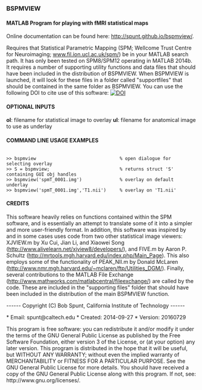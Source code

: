 ### BSPMVIEW
#### MATLAB Program for playing with fMRI statistical maps

Online documentation can be found here: http://spunt.github.io/bspmview/.

Requires that Statistical Parametric Mapping (SPM; Wellcome Trust Centre for Neuroimaging; www.fil.ion.ucl.ac.uk/spm/) be in your MATLAB search path. It has only been tested on SPM8/SPM12 operating in MATLAB 2014b. It requires a number of supporting utility functions and data files that should have been included in the distribution of BSPMVIEW. When BSPMVIEW is launched, it will look for these files in a folder called "supportfiles" that should be contained in the same folder as BSPMVIEW. You can use the following DOI to cite use of this software: [![DOI](https://zenodo.org/badge/21612/spunt/bspmview.svg)](https://zenodo.org/badge/latestdoi/21612/spunt/bspmview)

#### OPTIONAL INPUTS
**ol**: filename for statistical image to overlay
**ul**: filename for anatomical image to use as underlay

#### COMMAND LINE USAGE EXAMPLES
<pre><code>
>> bspmview                               % open dialogue for selecting overlay
>> S = bspmview;                          % returns struct 'S' containing GUI obj handles
>> bspmview('spmT_0001.img')              % overlay on default underlay
>> bspmview('spmT_0001.img','T1.nii')     % overlay on 'T1.nii'
</code></pre>

#### CREDITS
This software heavily relies on functions contained within the SPM software, and is essentially an attempt to translate some of it into a simpler and more user-friendly format. In addition, this software was   inspired by and in some cases uses code from two other statistical image viewers: XJVIEW.m by Xu Cui, Jian Li, and Xiaowei Song
(http://www.alivelearn.net/xjview8/developers/), and FIVE.m by Aaron P. Schultz (http://mrtools.mgh.harvard.edu/index.php/Main_Page). This also employs some of the functionality of PEAK_NII.m by Donald McLaren (http://www.nmr.mgh.harvard.edu/~mclaren/ftp/Utilities_DGM/). Finally, several contributions to the MATLAB File Exchange (http://www.mathworks.com/matlabcentral/fileexchange/) are called by the code. These are included in the "supporting files" folder that should have been included in the distribution of the main BSPMVIEW function.


<p>------ Copyright (C) Bob Spunt, California Institute of Technology ------</p>
* Email:    spunt@caltech.edu
* Created:  2014-09-27
* Version:  20160729

<p>This program is free software: you can redistribute it and/or modify it under the terms of the GNU General Public
License as published by the Free Software Foundation, either version 3 of the License, or (at your option) any later
version. This program is distributed in the hope that it will be useful, but WITHOUT ANY WARRANTY; without even the implied warranty of MERCHANTABILITY or FITNESS FOR A PARTICULAR PURPOSE. See the GNU General Public License for more details. You should have received a copy of the GNU General Public License along with this program. If not, see: http://www.gnu.org/licenses/.</p>
